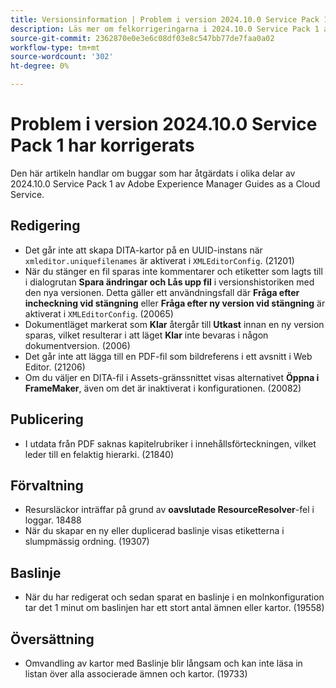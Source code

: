 ```yaml
---
title: Versionsinformation | Problem i version 2024.10.0 Service Pack 1 av Adobe Experience Manager Guides har korrigerats
description: Läs mer om felkorrigeringarna i 2024.10.0 Service Pack 1 av Adobe Experience Manager Guides as a Cloud Service.
source-git-commit: 2362870e0e3e6c08df03e8c547bb77de7faa0a02
workflow-type: tm+mt
source-wordcount: '302'
ht-degree: 0%

---
```


# Problem i version 2024.10.0 Service Pack 1 har korrigerats

Den här artikeln handlar om buggar som har åtgärdats i olika delar av 2024.10.0 Service Pack 1 av Adobe Experience Manager Guides as a Cloud Service.

## Redigering

- Det går inte att skapa DITA-kartor på en UUID-instans när `xmleditor.uniquefilenames` är aktiverat i `XMLEditorConfig`. (21201)
- När du stänger en fil sparas inte kommentarer och etiketter som lagts till i dialogrutan **Spara ändringar och Lås upp fil** i versionshistoriken med den nya versionen. Detta gäller ett användningsfall där **Fråga efter incheckning vid stängning** eller **Fråga efter ny version vid stängning** är aktiverat i `XMLEditorConfig`. (20065)
- Dokumentläget markerat som **Klar** återgår till **Utkast** innan en ny version sparas, vilket resulterar i att läget **Klar** inte bevaras i någon dokumentversion. (2006)
- Det går inte att lägga till en PDF-fil som bildreferens i ett avsnitt i Web Editor. (21206)
- Om du väljer en DITA-fil i Assets-gränssnittet visas alternativet **Öppna i FrameMaker**, även om det är inaktiverat i konfigurationen. (20082)

## Publicering

- I utdata från PDF saknas kapitelrubriker i innehållsförteckningen, vilket leder till en felaktig hierarki. (21840)


## Förvaltning

- Resursläckor inträffar på grund av **oavslutade ResourceResolver**-fel i loggar. 18488
- När du skapar en ny eller duplicerad baslinje visas etiketterna i slumpmässig ordning. (19307)


## Baslinje

- När du har redigerat och sedan sparat en baslinje i en molnkonfiguration tar det 1 minut om baslinjen har ett stort antal ämnen eller kartor. (19558)

## Översättning

- Omvandling av kartor med Baslinje blir långsam och kan inte läsa in listan över alla associerade ämnen och kartor. (19733)